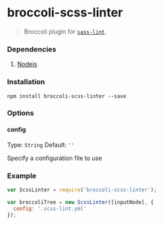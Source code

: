 # broccoli-scss-linter

> Broccoli plugin for [`sass-lint`](https://github.com/sasstools/sass-lint).

### Dependencies

1. [Nodejs](https://nodejs.org/en/)

### Installation
```shell
npm install broccoli-scss-linter --save
```

### Options

#### config
Type: `String`
Default: `''`

Specify a configuration file to use

### Example
```js
var ScssLinter = require('broccoli-scss-linter');

var broccoliTree = new ScssLinter([inputNode], {
  config: '.scss-lint.yml'
});
```
